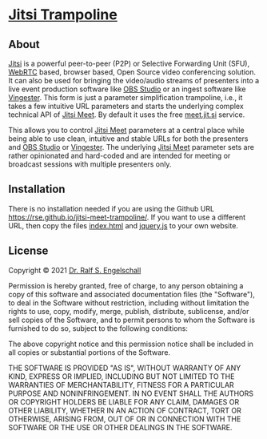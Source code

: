 
[Jitsi Trampoline](https://rse.github.io/jitsi-trampoline/)
===========================================================

About
-----

[Jitsi](https://jitsi.org/) is a powerful peer-to-peer (P2P) or
Selective Forwarding Unit (SFU), [WebRTC](https://webrtc.org/) based, browser based,
Open Source video conferencing solution. It can also be used
for bringing the video/audio streams of presenters into a live event
production software like [OBS Studio](https://obsproject.com) or
an ingest software like [Vingester](https://vingester.app).
This form is just a parameter simplification trampoline, i.e., it takes a few intuitive URL
parameters and starts the underlying complex technical API of
[Jitsi Meet](https://jitsi.org/jitsi-meet/). By default it uses the
free [meet.jit.si](https://meet.jit.si/) service.

This allows you to control [Jitsi Meet](https://jitsi.org/jitsi-meet/)
parameters at a central place while being able to use clean,
intuitive and stable URLs for both the presenters and [OBS
Studio](https://obsproject.com) or [Vingester](https://vingester.app).
The underlying [Jitsi Meet](https://jitsi.org/jitsi-meet/) parameter
sets are rather opinionated and hard-coded and are intended for meeting
or broadcast sessions with multiple presenters only.

Installation
------------

There is no installation needed if you are using the Github URL
https://rse.github.io/jitsi-meet-trampoline/. If you want to
use a different URL, then copy the files [index.html](index.html)
and [jquery.js](jquery.js) to your own website.

License
-------

Copyright &copy; 2021 [Dr. Ralf S. Engelschall](http://engelschall.com/)

Permission is hereby granted, free of charge, to any person obtaining
a copy of this software and associated documentation files (the
"Software"), to deal in the Software without restriction, including
without limitation the rights to use, copy, modify, merge, publish,
distribute, sublicense, and/or sell copies of the Software, and to
permit persons to whom the Software is furnished to do so, subject to
the following conditions:

The above copyright notice and this permission notice shall be included
in all copies or substantial portions of the Software.

THE SOFTWARE IS PROVIDED "AS IS", WITHOUT WARRANTY OF ANY KIND,
EXPRESS OR IMPLIED, INCLUDING BUT NOT LIMITED TO THE WARRANTIES OF
MERCHANTABILITY, FITNESS FOR A PARTICULAR PURPOSE AND NONINFRINGEMENT.
IN NO EVENT SHALL THE AUTHORS OR COPYRIGHT HOLDERS BE LIABLE FOR ANY
CLAIM, DAMAGES OR OTHER LIABILITY, WHETHER IN AN ACTION OF CONTRACT,
TORT OR OTHERWISE, ARISING FROM, OUT OF OR IN CONNECTION WITH THE
SOFTWARE OR THE USE OR OTHER DEALINGS IN THE SOFTWARE.


